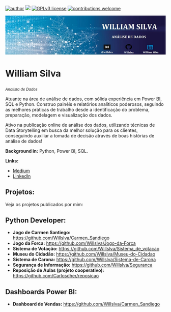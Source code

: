 [![author](https://img.shields.io/badge/author-williamsilva-red.svg)](https://www.linkedin.com/in/william-silva-a4489621a/) [![](https://img.shields.io/badge/python-3.9.7+-blue.svg)](https://www.python.org/downloads/release/python-397/) [![GPLv3 license](https://img.shields.io/badge/License-GPLv3-blue.svg)](http://perso.crans.org/besson/LICENSE.html) [![contributions welcome](https://img.shields.io/badge/contributions-welcome-brightgreen.svg?style=flat)](https://github.com/Willslva/data_science/issues)

<p align="center">
  <img src="banner.jpg" >
</p>

# William Silva
<sub>*Analista de Dados*</sub>

Atuante na área de análise de dados, com sólida experiência em Power BI, SQL e Python. Construo painéis e relatórios analíticos poderosos, seguindo as melhores práticas de trabalho desde a identificação do problema, preparação, modelagem e visualização dos dados.

Ativo na publicação online de análise dos dados, utilizando técnicas de Data Storytelling em busca da melhor solução para os clientes, conseguindo auxiliar a tomada de decisão através de boas histórias de análise de dados!

**Background in:** Python, Power BI, SQL.

**Links:**
* [Medium](https://medium.com/@willslva)
* [LinkedIn](https://www.linkedin.com/in/william-silva-a4489621a/)



## Projetos:
Veja os projetos publicados por mim:

## Python Developer:
* **Jogo de Carmen Santiego:** https://github.com/Willslva/Carmen_Sandiego
* **Jogo da Forca:** https://github.com/Willslva/Jogo-da-Forca
* **Sistema de Votação:** https://github.com/Willslva/Sistema_de_votacao
* **Museu do Cidadão:** https://github.com/Willslva/Museu-do-Cidadao
* **Sistema de Carona:** https://github.com/Willslva/Sistema-de-Carona
* **Segurança de Informação:** https://github.com/Willslva/Seguranca
* **Reposição de Aulas (projeto cooperativo):** https://github.com/Carlosdher/reposicao

## Dashboards Power BI:
* **Dashboard de Vendas:** https://github.com/Willslva/Carmen_Sandiego
